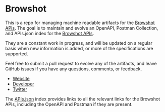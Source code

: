# BrowshotThis is a repo for managing machine readable artifacts for the [Browshot APIs](http://browshot.com). The goal is to maintain and evolve an OpenAPI, Postman Collection, and APIs.json index for the [Browshot APIs](http://browshot.com).They are a constant work in progress, and will be updated on a regular basis when new information is added, or more of the specifications are supported.Feel free to submit a pull request to evolve any of the artifacts, and leave GitHub issues if you have any questions, comments, or feedback.- [Website](http://browshot.com)- [Developer](http://browshot.com)- [Twitter](https://twitter.com/BrowshotCom)The [APIs.json](https://github.com/api-evangelist/browshot/blob/master/apis.json) index provides links to all the relevant links for the Browshot APIs, including the OpenAPI and Postman if they are present.